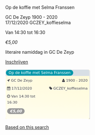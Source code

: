 Op de koffie met Selma Franssen

GC De Zeyp 1900 - 2020  
17/12/2020 GCZEY\_koffieselma  

Van 14:30 tot 16:30

*€5,00*

  

  

literaire namiddag in GC De Zeyp  

[Inschrijven](https://tickets.vgc.be/activity/subscribe/GCZEY_koffieselma)

![](53847.png)

[Based on this search](https://tickets.vgc.be/activity/index?&vrijeplaatsen=1&Age%5B%5D=3%2C4&entity=276)